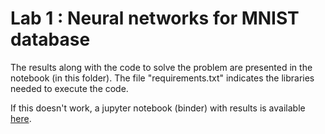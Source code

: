 # Lab 1 : Neural networks for MNIST database

The results along with the code to solve the problem are presented in the notebook (in this folder). The file "requirements.txt" indicates the libraries needed to execute the code.

If this doesn't work, a jupyter notebook (binder) with results is available [here](https://mybinder.org/v2/gh/ocoudray/DataCamp/master).
